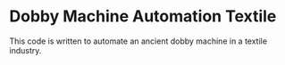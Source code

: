 # Dobby Machine Automation Textile

This code is written to automate an ancient dobby machine in a textile industry.
